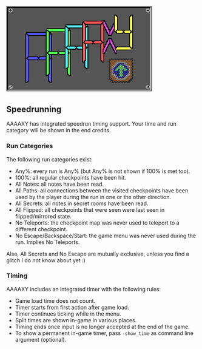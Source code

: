 ## ![AAAAXY](logo.png)

## Speedrunning

AAAAXY has integrated speedrun timing support. Your time and run
category will be shown in the end credits.

### Run Categories

The following run categories exist:

  - Any%: every run is Any% (but Any% is not shown if 100% is met too).
  - 100%: all regular checkpoints have been hit.
  - All Notes: all notes have been read.
  - All Paths: all connections between the visited checkpoints have been
    used by the player during the run in one or the other direction.
  - All Secrets: all notes in secret rooms have been read.
  - All Flipped: all checkpoints that were seen were last seen in
    flipped/mirrored state.
  - No Teleports: the checkpoint map was never used to teleport to a
    different checkpoint.
  - No Escape/Backspace/Start: the game menu was never used during the
    run. Implies No Teleports.

Also, All Secrets and No Escape are mutually exclusive, unless you find
a glitch I do not know about yet :)

### Timing

AAAAXY includes an integrated timer with the following rules:

  - Game load time does not count.
  - Timer starts from first action after game load.
  - Timer continues ticking while in the menu.
  - Split times are shown in-game in various places.
  - Timing ends once input is no longer accepted at the end of the game.
  - To show a permanent in-game timer, pass `-show_time` as command line
    argument (optional).
